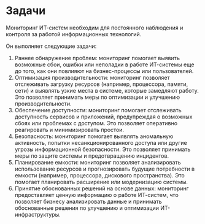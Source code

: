# Задачи


<p>Мониторинг ИТ-систем необходим для постоянного наблюдения и контроля за работой информационных технологий.</p>

<p>Он выполняет следующие задачи:</p>

<ol>
	<li>Раннее обнаружение проблем: мониторинг помогает выявить возможные сбои, ошибки или неполадки в работе ИТ-системы еще до того, как они повлияют на бизнес-процессы или пользователей.</li>
	<li>Оптимизация производительности: мониторинг позволяет отслеживать загрузку ресурсов (например, процессора, памяти, сети) и выявлять узкие места в системе, которые замедляют работу. Это позволяет принимать меры по оптимизации и улучшению производительности.</li>
	<li>Обеспечение доступности: мониторинг помогает отслеживать доступность сервисов и приложений, предупреждая о возможных сбоях или проблемах с доступом. Это позволяет оперативно реагировать и минимизировать простои.</li>
	<li>Безопасность: мониторинг помогает выявлять аномальную активность, попытки несанкционированного доступа&nbsp;или другие угрозы информационной безопасности. Это позволяет принимать меры по защите системы и предотвращению инцидентов.</li>
	<li>Планирование емкости: мониторинг позволяет анализировать использование ресурсов и прогнозировать будущие потребности в емкости (например, процессора, дискового пространства). Это помогает планировать расширение или модернизацию системы.</li>
	<li>Принятие обоснованных решений на основе данных: мониторинг предоставляет ценную информацию о работе ИТ-систем, что позволяет бизнесу анализировать данные и принимать обоснованные решения по улучшению и оптимизации ИТ-инфраструктуры.</li>
</ol></span>
